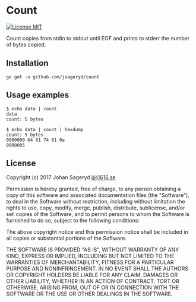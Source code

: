 # Count

[![License MIT](https://img.shields.io/badge/license-MIT-lightgrey.svg?style=flat)](https://github.com/jsageryd/count#license)

Count copies from stdin to stdout until EOF and prints to stderr the number of
bytes copied.

## Installation
```
go get -u github.com/jsageryd/count
```

## Usage examples
```
$ echo data | count
data
count: 5 bytes
```

```
$ echo data | count | hexdump
count: 5 bytes
0000000 64 61 74 61 0a
0000005
```

## License
Copyright (c) 2017 Johan Sageryd <j@1616.se>

Permission is hereby granted, free of charge, to any person obtaining a copy of
this software and associated documentation files (the "Software"), to deal in
the Software without restriction, including without limitation the rights to
use, copy, modify, merge, publish, distribute, sublicense, and/or sell copies of
the Software, and to permit persons to whom the Software is furnished to do so,
subject to the following conditions:

The above copyright notice and this permission notice shall be included in all
copies or substantial portions of the Software.

THE SOFTWARE IS PROVIDED "AS IS", WITHOUT WARRANTY OF ANY KIND, EXPRESS OR
IMPLIED, INCLUDING BUT NOT LIMITED TO THE WARRANTIES OF MERCHANTABILITY, FITNESS
FOR A PARTICULAR PURPOSE AND NONINFRINGEMENT. IN NO EVENT SHALL THE AUTHORS OR
COPYRIGHT HOLDERS BE LIABLE FOR ANY CLAIM, DAMAGES OR OTHER LIABILITY, WHETHER
IN AN ACTION OF CONTRACT, TORT OR OTHERWISE, ARISING FROM, OUT OF OR IN
CONNECTION WITH THE SOFTWARE OR THE USE OR OTHER DEALINGS IN THE SOFTWARE.
